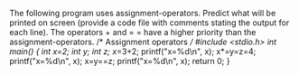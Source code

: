 The following program uses assignment-operators. Predict what will be printed on screen (provide a code file with comments stating the output for each line). The operators + and = = have a higher priority than the assignment-operators.
/* Assignment operators */
#include <stdio.h>
int main()
{
int x=2;
int y;
int z;
x*=3+2;
printf("x=%d\n", x);
x*=y=z=4;
printf("x=%d\n", x);
x=y==z;
printf("x=%d\n", x);
return 0;
}